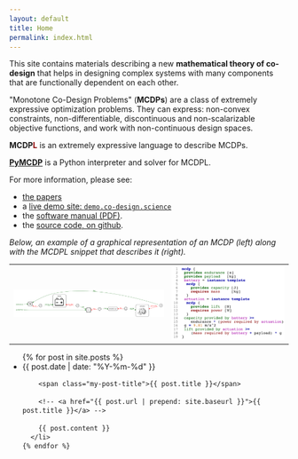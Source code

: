 ```yaml
---
layout: default
title: Home
permalink: index.html
---
```


This site contains materials describing a new **mathematical theory of co-design**
that helps in designing complex systems with many components that are functionally dependent on each other.

"Monotone Co-Design Problems" (**MCDPs**) are a class of extremely expressive optimization problems. They can express: non-convex constraints, non-differentiable, discontinuous and non-scalarizable objective functions, and work with non-continuous design spaces.

<strong>MCDP<span style='color:darkred'>L</span></strong> is an extremely expressive language to describe MCDPs.

**[PyMCDP][PyMCDP]** is a Python interpreter and solver for MCDPL.

For more information, please see:

* [the papers](/papers/)
* a [live demo site: `demo.co-design.science`][demo]
* the [software manual (PDF)][manual].
* the [source code, on github][PyMCDP].

[manual]: https://andreacensi.github.io/mcdp-manual/mcdp-manual.pdf
[PyMCDP]: http://github.com/AndreaCensi/mcdp
[demo]: http://demo.co-design.science/


*Below, an example of a graphical representation of an MCDP (left)
along with the MCDPL snippet that describes it (right).*

<table>
 <tr>
 <td><img src="media/battery-out_expected/battery_minimal-greenredsym.png" width="400px"/></td>
 <td><img src="media/battery-out_expected/battery_minimal-syntax_pdf.png" width="300px"/>
 </td>
 </tr>
</table>


<div class="home">

  <!-- <h1 class="page-heading">News</h1> -->


  <!-- <h2 style='margin-top: 10em'> News </h2> -->
  <ul class="post-list">
    {% for post in site.posts %}
      <li>
        <span class="my-post-date">{{ post.date | date: "%Y-%m-%d" }}</span>

        <span class="my-post-title">{{ post.title }}</span>

        <!-- <a href="{{ post.url | prepend: site.baseurl }}">{{ post.title }}</a> -->

        {{ post.content }}
      </li>
    {% endfor %}
  </ul>
<!--
  <p class="rss-subscribe">subscribe <a href="{{ "/feed.xml" | prepend: site.baseurl }}">via RSS</a></p> -->

</div>
